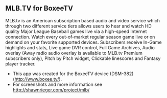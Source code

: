 MLB.TV for BoxeeTV
-------------------

MLB.tv is an American subscription based audio and video service which through two different service tiers allows users to hear and watch HD quality Major League Baseball games live via a high-speed Internet connection. Watch every out-of-market regular season game live or on demand on your favorite supported devices. Subscribers receive In-Game highlights and stats, Live game DVR control, Full Game Archives, Audio overlay (Away radio audio overlay is available to MLB.tv Premium subscribers only), Pitch by Pitch widget, Clickable linescores and Fantasy player tracker.

- This app was created for the BoxeeTV device (DSM-382) (http://www.boxee.tv/).
- For screenshots and more information see http://shawnrieger.com/project/mlb/
